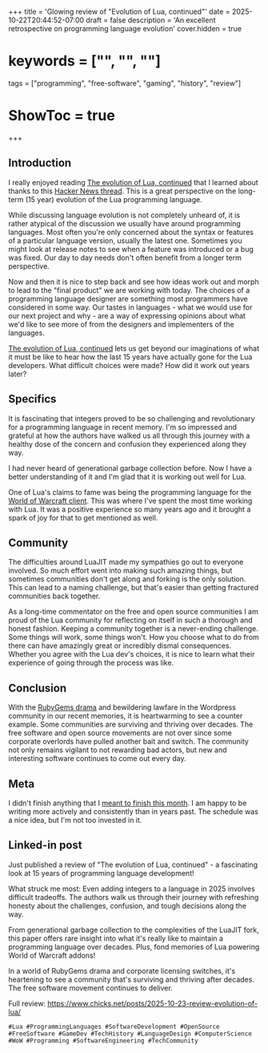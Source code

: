 +++
title = 'Glowing review of "Evolution of Lua, continued"'
date = 2025-10-22T20:44:52-07:00
draft = false
description = 'An excellent retrospective on programming language evolution'
cover.hidden = true
# keywords = ["", "", ""]
tags = ["programming", "free-software", "gaming", "history", "review"]
# ShowToc = true
+++

## Introduction

I really enjoyed reading
[The evolution of Lua, continued](https://www.lua.org/doc/cola.pdf)
that I learned about thanks to this
[Hacker News thread](https://news.ycombinator.com/item?id=45502502).
This is a great perspective on the long-term (15 year)
evolution of the Lua programming language.

While discussing language evolution is not completely unheard of, it is rather
atypical of the discussion we usually have around programming languages.  Most
often you're only concerned about the syntax or features of a particular
language version, usually the latest one.  Sometimes you might look at release
notes to see when a feature was introduced or a bug was fixed.  Our day to day
needs don't often benefit from a longer term perspective.

Now and then it is nice to step back and see how ideas work out and morph
to lead to the "final product" we are working with today.  The choices of a
programming language designer are something most programmers have considered
in some way.  Our tastes in languages - what we would use for our next project
and why - are a way of expressing opinions about what we'd like to see more of
from the designers and implementers of the languages.

[The evolution of Lua, continued](https://www.lua.org/doc/cola.pdf)
lets us get beyond our imaginations of what it must be like to hear how the
last 15 years have actually gone for the Lua developers.  What difficult
choices were made?  How did it work out years later?

## Specifics

It is fascinating that integers proved to be so challenging and revolutionary
for a programming language in recent memory.  I'm so impressed and grateful
at how the authors have walked us all through this journey with a healthy
dose of the concern and confusion they experienced along they way.

I had never heard of generational garbage collection before.  Now I have a
better understanding of it and I'm glad that it is working out well for Lua.

One of Lua's claims to fame was being the programming language for the
[World of Warcraft client](https://wowpedia.fandom.com/wiki/Lua).  This
was where I've spent the most time working with Lua.  It was a positive
experience so many years ago and it brought a spark of joy for that
to get mentioned as well.

## Community

The difficulties around LuaJIT made my sympathies go out to everyone
involved.  So much effort went into making such amazing things, but
sometimes communities don't get along and forking is the only solution.
This can lead to a naming challenge, but that's easier than getting
fractured communities back together.

As a long-time commentator on the free and open source communities I am proud
of the Lua community for reflecting on itself in such a thorough and honest
fashion.  Keeping a community together is a never-ending challenge.  Some
things will work, some things won't.  How you choose what to do from there
can have amazingly great or incredibly dismal consequences.  Whether you
agree with the Lua dev's choices, it is nice to learn what their
experience of going through the process was like.

## Conclusion

With the [RubyGems drama](https://lwn.net/Articles/1040778/) and bewildering
lawfare in the Wordpress community in our recent memories, it is heartwarming
to see a counter example.  Some communities are surviving and thriving over
decades.  The free software and open source movements are not over since
some corporate overlords have pulled another bait and switch.  The community
not only remains vigilant to not rewarding bad actors, but new and interesting
software continues to come out every day.

## Meta

I didn't finish anything that I
[meant to finish this month](https://github.com/chicks-net/www-chicks-net/blob/main/TODO.md).
I am happy to be writing more actively and consistently than in years past.
The schedule was a nice idea, but I'm not too invested in it.

## Linked-in post

Just published a review of "The evolution of Lua, continued" - a fascinating
look at 15 years of programming language development!

What struck me most: Even adding integers to a language in 2025 involves
difficult tradeoffs. The authors walk us through their journey with refreshing
honesty about the challenges, confusion, and tough decisions along the way.

From generational garbage collection to the complexities of the LuaJIT fork,
this paper offers rare insight into what it's really like to maintain a
programming language over decades. Plus, fond memories of Lua powering World of
Warcraft addons!

In a world of RubyGems drama and corporate licensing switches, it's heartening
to see a community that's surviving and thriving after decades. The free
software movement continues to deliver.

Full review: <https://www.chicks.net/posts/2025-10-23-review-evolution-of-lua/>

```
#Lua #ProgrammingLanguages #SoftwareDevelopment #OpenSource #FreeSoftware #GameDev #TechHistory #LanguageDesign #ComputerScience #WoW #Programming #SoftwareEngineering #TechCommunity
```

